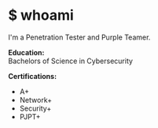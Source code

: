 # $ whoami 
I'm a Penetration Tester and Purple Teamer.

<b>Education:</b>  
Bachelors of Science in Cybersecurity

<b>Certifications:</b>
- A+
- Network+
- Security+
- PJPT+

